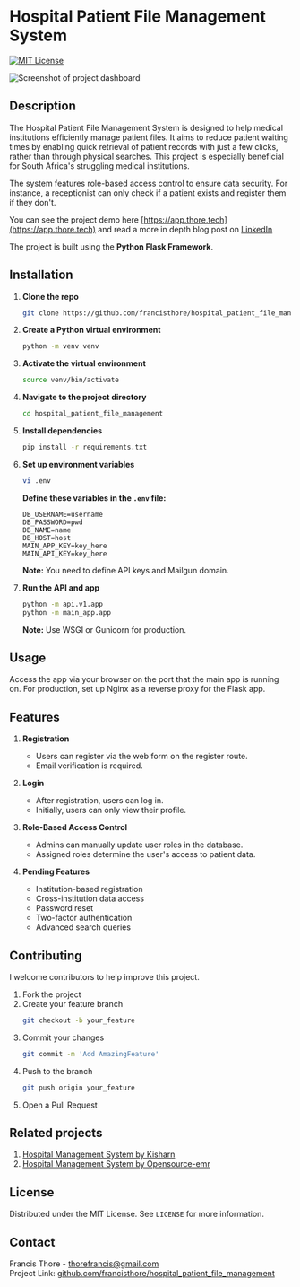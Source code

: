 # Hospital Patient File Management System

[![MIT License](https://img.shields.io/badge/License-MIT-blue.svg)](LICENSE)

![Screenshot of project dashboard](https://francisthore.github.io/static/img/project%20hero.png)

## Description
The Hospital Patient File Management System is designed to help medical institutions efficiently manage patient files. It aims to reduce patient waiting times by enabling quick retrieval of patient records with just a few clicks, rather than through physical searches. This project is especially beneficial for South Africa's struggling medical institutions.

The system features role-based access control to ensure data security. For instance, a receptionist can only check if a patient exists and register them if they don't.

You can see the project demo here [https://app.thore.tech](https://app.thore.tech) and read a more in depth blog post on [LinkedIn](https://www.linkedin.com/pulse/clinic-queues-most-african-countries-finally-coming-end-francis-thore-lp6df/?trackingId=I4f5unmwQXue6HnPpzGK1A%3D%3D)

The project is built using the **Python Flask Framework**.

## Installation

1. **Clone the repo**
    ```bash
    git clone https://github.com/francisthore/hospital_patient_file_management.git
    ```

2. **Create a Python virtual environment**
    ```bash
    python -m venv venv
    ```

3. **Activate the virtual environment**
    ```bash
    source venv/bin/activate
    ```

4. **Navigate to the project directory**
    ```bash
    cd hospital_patient_file_management
    ```

5. **Install dependencies**
    ```bash
    pip install -r requirements.txt
    ```

6. **Set up environment variables**
    ```bash
    vi .env
    ```

    **Define these variables in the `.env` file:**
    ```plaintext
    DB_USERNAME=username
    DB_PASSWORD=pwd
    DB_NAME=name
    DB_HOST=host
    MAIN_APP_KEY=key_here
    MAIN_API_KEY=key_here
    ```

    **Note:** You need to define API keys and Mailgun domain.

7. **Run the API and app**
    ```bash
    python -m api.v1.app
    python -m main_app.app
    ```

    **Note:** Use WSGI or Gunicorn for production.

## Usage

Access the app via your browser on the port that the main app is running on. For production, set up Nginx as a reverse proxy for the Flask app.

## Features

1. **Registration**
    - Users can register via the web form on the register route.
    - Email verification is required.

2. **Login**
    - After registration, users can log in.
    - Initially, users can only view their profile.

3. **Role-Based Access Control**
    - Admins can manually update user roles in the database.
    - Assigned roles determine the user's access to patient data.

4. **Pending Features**
    - Institution-based registration
    - Cross-institution data access
    - Password reset
    - Two-factor authentication
    - Advanced search queries

## Contributing

I welcome contributors to help improve this project.

1. Fork the project
2. Create your feature branch
    ```bash
    git checkout -b your_feature
    ```
3. Commit your changes
    ```bash
    git commit -m 'Add AmazingFeature'
    ```
4. Push to the branch
    ```bash
    git push origin your_feature
    ```
5. Open a Pull Request


## Related projects
1. [Hospital Management System by Kisharn](https://github.com/kishan0725/Hospital-Management-System)
2. [Hospital Management System by Opensource-emr](https://github.com/opensource-emr/hospital-management-emr)

## License

Distributed under the MIT License. See `LICENSE` for more information.

## Contact

Francis Thore - [thorefrancis@gmail.com](mailto:thorefrancis@gmail.com)  
Project Link: [github.com/francisthore/hospital_patient_file_management](https://github.com/francisthore/hospital_patient_file_management)
